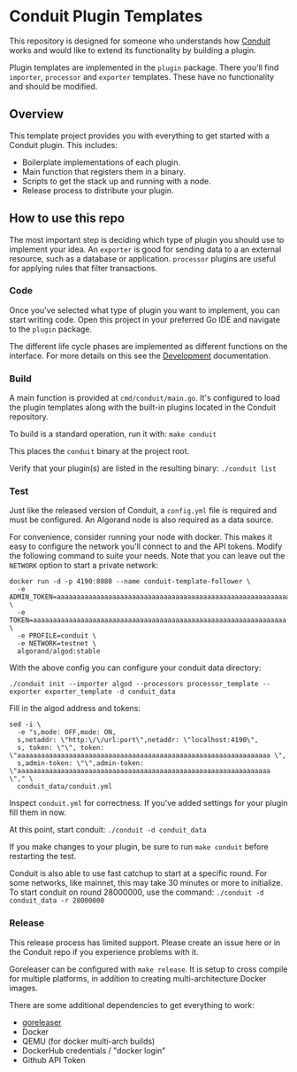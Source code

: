 # Conduit Plugin Templates

This repository is designed for someone who understands how [Conduit](https://github.com/algorand/conduit)
works and would like to extend its functionality by building a plugin.

Plugin templates are implemented in the `plugin` package. There you'll find
`importer`, `processor` and `exporter` templates. These have no functionality
and should be modified.

## Overview

This template project provides you with everything to get started with a
Conduit plugin. This includes:
* Boilerplate implementations of each plugin.
* Main function that registers them in a binary.
* Scripts to get the stack up and running with a node.
* Release process to distribute your plugin.

## How to use this repo

The most important step is deciding which type of plugin you should use to
implement your idea. An `exporter` is good for sending data to a an external
resource, such as a database or application. `processor` plugins are useful
for applying rules that filter transactions.

### Code

Once you've selected what type of plugin you want to implement, you can start
writing code. Open this project in your preferred Go IDE and navigate to the
`plugin` package.

The different life cycle phases are implemented as different functions on the
interface. For more details on this see the [Development](https://github.com/algorand/conduit/blob/master/docs/Development.md) documentation.

### Build

A main function is provided at `cmd/conduit/main.go`. It's configured to load
the plugin templates along with the built-in plugins located in the Conduit
repository.

To build is a standard operation, run it with: `make conduit`

This places the `conduit` binary at the project root.

Verify that your plugin(s) are listed in the resulting binary: `./conduit list`

### Test

Just like the released version of Conduit, a `config.yml` file is required and
must be configured. An Algorand node is also required as a data source.

For convenience, consider running your node with docker. This makes it easy to
configure the network you'll connect to and the API tokens. Modify the
following command to suite your needs. Note that you can leave out the
`NETWORK` option to start a private network:
```
docker run -d -p 4190:8080 --name conduit-template-follower \
  -e ADMIN_TOKEN=aaaaaaaaaaaaaaaaaaaaaaaaaaaaaaaaaaaaaaaaaaaaaaaaaaaaaaaaaaaaaaaa \
  -e TOKEN=aaaaaaaaaaaaaaaaaaaaaaaaaaaaaaaaaaaaaaaaaaaaaaaaaaaaaaaaaaaaaaaa \
  -e PROFILE=conduit \
  -e NETWORK=testnet \
  algorand/algod:stable
```

With the above config you can configure your conduit data directory:
```
./conduit init --importer algod --processors processor_template --exporter exporter_template -d conduit_data
```

Fill in the algod address and tokens:
```
sed -i \
  -e "s,mode: OFF,mode: ON,
  s,netaddr: \"http:\/\/url:port\",netaddr: \"localhost:4190\",
  s, token: \"\", token: \"aaaaaaaaaaaaaaaaaaaaaaaaaaaaaaaaaaaaaaaaaaaaaaaaaaaaaaaaaaaaaaaa \",
  s,admin-token: \"\",admin-token: \"aaaaaaaaaaaaaaaaaaaaaaaaaaaaaaaaaaaaaaaaaaaaaaaaaaaaaaaaaaaaaaaa \"," \
  conduit_data/conduit.yml
```

Inspect `conduit.yml` for correctness. If you've added settings for your plugin
fill them in now.

At this point, start conduit: `./conduit -d conduit_data`

If you make changes to your plugin, be sure to run `make conduit` before
restarting the test.

Conduit is also able to use fast catchup to start at a specific round. For some
networks, like mainnet, this may take 30 minutes or more to initialize.  To
start conduit on round 28000000, use the command:
`./conduit -d conduit_data -r 28000000`

### Release

This release process has limited support. Please create an issue here or in the
Conduit repo if you experience problems with it.

Goreleaser can be configured with `make release`. It is setup to cross compile
for multiple platforms, in addition to creating multi-architecture Docker
images.

There are some additional dependencies to get everything to work:
* [goreleaser](https://goreleaser.com/install/)
* Docker
* QEMU (for docker multi-arch builds)
* DockerHub credentials / "docker login"
* Github API Token
